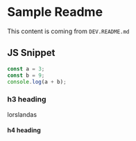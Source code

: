# Sample Readme

This content is coming from `DEV.README.md`

## JS Snippet

```js
const a = 3;
const b = 9;
console.log(a + b);
```

### h3 heading

lorslandas

#### h4 heading
